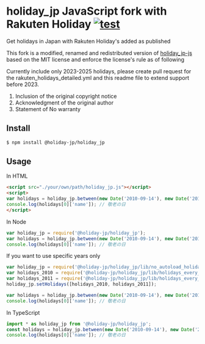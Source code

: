 # holiday_jp JavaScript fork with Rakuten Holiday [![test](https://github.com/holiday-jp/holiday_jp-js/workflows/test/badge.svg)](https://github.com/holiday-jp/holiday_jp-js/actions)

Get holidays in Japan with Rakuten Holiday's added as published

This fork is a modified, renamed and redistributed version of [holiday_jp-js](https://github.com/holiday-jp/holiday_jp-js) based on the MIT license and enforce the license's rule as of following

Currently include only 2023-2025 holidays, please create pull request for the rakuten_holidays_detailed.yml and this readme file to extend support before 2023.

1. Inclusion of the original copyright notice
2. Acknowledgment of the original author
3. Statement of No warranty


## Install

```sh
$ npm install @holiday-jp/holiday_jp
```

## Usage

In HTML

```html
<script src="./your/own/path/holiday_jp.js"></script>
<script>
var holidays = holiday_jp.between(new Date('2010-09-14'), new Date('2010-09-21'));
console.log(holidays[0]['name']); // 敬老の日
</script>
```

In Node

```javascript
var holiday_jp = require('@holiday-jp/holiday_jp');
var holidays = holiday_jp.between(new Date('2010-09-14'), new Date('2010-09-21'));
console.log(holidays[0]['name']); // 敬老の日
```

If you want to use specific years only

```javascript
var holiday_jp = require('@holiday-jp/holiday_jp/lib/no_autoload_holidays');
var holidays_2010 = require('@holiday-jp/holiday_jp/lib/holidays_every_year/2010');
var holidays_2011 = require('@holiday-jp/holiday_jp/lib/holidays_every_year/2011');
holiday_jp.setHolidays([holidays_2010, holidays_2011]);

var holidays = holiday_jp.between(new Date('2010-09-14'), new Date('2010-09-21'));
console.log(holidays[0]['name']); // 敬老の日
```

In TypeScript

```typescript
import * as holiday_jp from '@holiday-jp/holiday_jp';
const holidays = holiday_jp.between(new Date('2010-09-14'), new Date('2010-09-21'));
console.log(holidays[0]['name']); // 敬老の日
```
